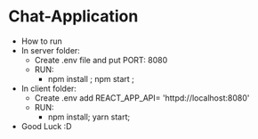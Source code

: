# Chat-Application
- How to run
- In server folder:
  - Create .env file and put PORT: 8080
  - RUN: 
    - npm install ; npm start ;
- In client folder:
  - Create .env add REACT_APP_API= 'httpd://localhost:8080'
  - RUN:
    - npm install; yarn start;
- Good Luck :D

